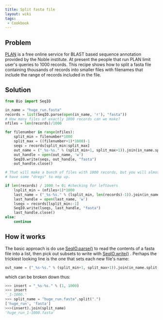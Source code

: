```yaml
---
title: Split fasta file
layout: wiki
tags:
 - Cookbook
---
```


Problem
-------

[PLAN](http://bioinfo.noble.org/plan) is a free online service for BLAST
based sequence annotation provided by the Noble institute. At present
the people that run PLAN limit user's queries to 1000 records. This
recipe shows how to split a fasta file containing thousands of records
into smaller files with filenames that include the range of records
included in the file.

Solution
--------

``` python
from Bio import SeqIO

in_name = "huge_run.fasta"
records = list(SeqIO.parse(open(in_name, 'r'), "fasta"))
# How many files of exactly 1000 records can we make?
nfiles = len(records)/1000

for filenumber in range(nfiles):
    split_min = filenumber*1000 
    split_max = ((filenumber+1)*1000)-1
    seqs = records[split_min:split_max]
    out_name = ("_%s-%s." % (split_min+1, split_max+1)).join(in_name.split("."))
    out_handle = open(out_name, 'w')
    SeqIO.write(seqs, out_handle, "fasta")
    out_handle.close()

# That will make a bunch of files with 1000 records, but you will almost always 
# have some "dregs" to mop up. 

if len(records) / 1000 != 0: #checking for leftovers
    lsplit_min = (nfiles+1)*1000
    last_name = ("_%s-%s." % (lsplit_min, len(records)-1)).join(in_name.split("."))
    last_handle = open(last_name, 'w')
    lseqs = records[lsplit_min:-1]
    SeqIO.write(lseqs, last_handle, "fasta")
    last_handle.close()
else:
    continue
```

How it works
------------

The basic approach is do use [ SeqIO.parse()](SeqIO "wikilink") to read
the contents of a fasta file into a list, then pick out subsets to write
with [ SeqIO.write()](SeqIO "wikilink") . Perhaps the trickiest looking
line is the one that sets each new file's name:

``` python
out_name = ("_%s-%s." % (split_min+1, split_max+1)).join(in_name.split("."))
```

which can be broken down thus:

``` python
>>> insert = "_%s-%s." % (1, 1000)
>>> insert
'_1-1000.'
>>> split_name = "huge_run.fasta".split(".")
['huge_run', 'fasta']
>>>(insert).join(split_name)
'huge_run_1-1000.fasta'
```
